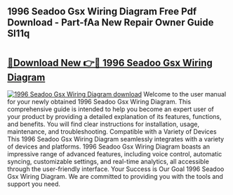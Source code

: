 ## 1996 Seadoo Gsx Wiring Diagram Free Pdf Download - Part-fAa New Repair Owner Guide Sl11q

# <h2><a href="http://dfqz9sq.blite.top/?on=1996+Seadoo+Gsx+Wiring+Diagram">🔗Download New 👉🔴 1996 Seadoo Gsx Wiring Diagram</a></h2>

[![1996 Seadoo Gsx Wiring Diagram download](https://i.imgur.com/lujVjoI.png)](http://dfqz9sq.blite.top/?on=1996+Seadoo+Gsx+Wiring+Diagram)
Welcome to the user manual for your newly obtained 1996 Seadoo Gsx Wiring Diagram. This comprehensive guide is intended to help you become an expert user of your product by providing a detailed explanation of its features, functions, and benefits. You will find clear instructions for installation, usage, maintenance, and troubleshooting. Compatible with a Variety of Devices This 1996 Seadoo Gsx Wiring Diagram seamlessly integrates with a variety of devices and platforms. 1996 Seadoo Gsx Wiring Diagram boasts an impressive range of advanced features, including voice control, automatic syncing, customizable settings, and real-time analytics, all accessible through the user-friendly interface. Your Success is Our Goal 1996 Seadoo Gsx Wiring Diagram. We are committed to providing you with the tools and support you need.
